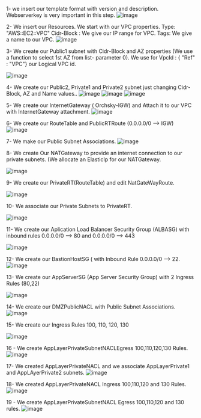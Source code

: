 1- we insert our template format with version and description. Webserverkey is very important in this step.
![image](https://user-images.githubusercontent.com/113843658/199592347-3f9da593-9bd5-413c-a7bd-c50539817c10.png)


2- We insert our Resources. We start with our VPC properties.
Type: "AWS::EC2::VPC"
Cidr-Block : We give our IP range for VPC.
Tags: We give a name to our VPC.
![image](https://user-images.githubusercontent.com/113843658/199594591-ef28e7a6-9746-4b76-8f72-8f398c252609.png)

3- We create our Public1 subnet with Cidr-Block and AZ properties (We use a function to select 1st AZ from list- parameter 0).
  We use for VpcId : { "Ref" : "VPC"} our Logical VPC id.
  
![image](https://user-images.githubusercontent.com/113843658/199595753-c37772e0-576e-42ad-ae5b-e143f66e1a93.png)

4- We create our Public2, Private1 and Private2 subnet just changing Cidr-Block, AZ and Name values..
![image](https://user-images.githubusercontent.com/113843658/199596733-e29ed8db-40fe-402e-8d88-5d0ca40f1cf0.png)
![image](https://user-images.githubusercontent.com/113843658/199596796-e5723e64-8d77-4e28-b5a6-70d12b54e504.png)
![image](https://user-images.githubusercontent.com/113843658/199596851-c6c21e9c-4ebd-41d4-a4ce-5ccb4a3abd10.png)

5- We create our InternetGateway ( Orchsky-IGW) and Attach it to our VPC with InternetGateway attachment.
![image](https://user-images.githubusercontent.com/113843658/199597693-aefd0b52-7a8b-4de1-97aa-14b91f04182d.png)

6- We create our RouteTable and PublicRTRoute (0.0.0.0/0 --> IGW)
![image](https://user-images.githubusercontent.com/113843658/199599551-9b0a13db-dc7a-4c55-86ca-5144dd76f90c.png)

7- We make our Public Subnet Associations.
![image](https://user-images.githubusercontent.com/113843658/199599976-061b2f92-8b00-46a6-a61c-364621c64ede.png)

8- We create Our NATGateway to provide an internet connection to our private subnets. (We allocate an ElasticIp for our NATGateway.

![image](https://user-images.githubusercontent.com/113843658/199600230-6ba05428-0559-4b02-b81c-b9f391ee429c.png)

9- We create our PrivateRT(RouteTable) and edit NatGateWayRoute.

![image](https://user-images.githubusercontent.com/113843658/199600917-0b32a777-b01c-4588-a8c3-831187c729da.png)

10- We associate our Private Subnets to PrivateRT.

![image](https://user-images.githubusercontent.com/113843658/199601056-f345454c-ef34-4687-b2e1-496bd35c24fd.png)

11- We create our Aplication Load Balancer Security Group (ALBASG) with inbound rules 0.0.0.0/0 --> 80 and 0.0.0.0/0 --> 443

![image](https://user-images.githubusercontent.com/113843658/199602784-26beb271-b787-4921-8f04-e2a778fbaebc.png)

12- We create our BastionHostSG ( with Inbound Rule 0.0.0.0/0 --> 22.
![image](https://user-images.githubusercontent.com/113843658/199603190-718ade2c-5558-46f8-b50b-0d03cc2278fd.png)

13- We create our AppServerSG (App Server Security Group) with 2 Ingress Rules (80,22)

![image](https://user-images.githubusercontent.com/113843658/199652469-47172bdf-f0f3-4aba-b17f-5cd9d5e75e04.png)

14- We create our DMZPublicNACL with Public Subnet Associations.
![image](https://user-images.githubusercontent.com/113843658/199659649-04549fd7-ff28-4513-b308-8092603e9d66.png)

15- We create our Ingress Rules 100, 110, 120, 130

![image](https://user-images.githubusercontent.com/113843658/199667313-5a106021-8c94-446f-9413-bb11e8e07c2f.png)

16 - We create AppLayerPrivateSubnetNACLEgress 100,110,120,130 Rules.
![image](https://user-images.githubusercontent.com/113843658/199774075-8975d2e1-2954-49d5-ab36-cf5719eab789.png)

17- We created AppLayerPrivateNACL and we associate AppLayerPrivate1 and AppLAyerPrivate2 subnets.
![image](https://user-images.githubusercontent.com/113843658/199777506-1bda74a7-fa17-458d-af70-e5d9ecd25e2b.png)

18- We created AppLayerPrivateNACL Ingress 100,110,120 and 130 Rules.
![image](https://user-images.githubusercontent.com/113843658/199781461-15af84ed-3f3f-4219-93b6-351dd08888e1.png)

19 - We create AppLayerPrivateSubnetNACL Egress 100,110,120 and 130 rules.
![image](https://user-images.githubusercontent.com/113843658/199804376-ad66193c-8484-42e4-8013-215f559b243b.png)



